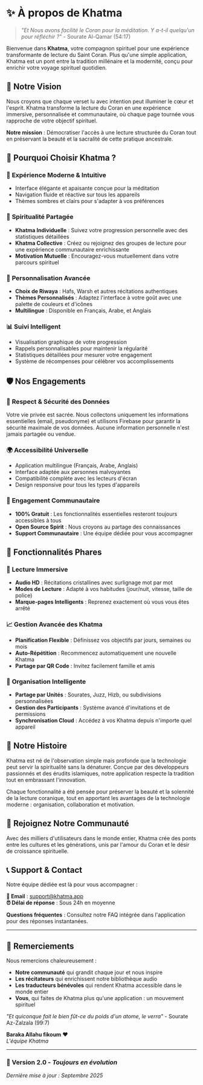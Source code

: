 # ✨ À propos de Khatma

> *"Et Nous avons facilité le Coran pour la méditation. Y a-t-il quelqu'un pour réfléchir ?"* - Sourate Al-Qamar (54:17)

Bienvenue dans **Khatma**, votre compagnon spirituel pour une expérience transformante de lecture du Saint Coran. Plus qu'une simple application, Khatma est un pont entre la tradition millénaire et la modernité, conçu pour enrichir votre voyage spirituel quotidien.

## 🎯 Notre Vision

Nous croyons que chaque verset lu avec intention peut illuminer le cœur et l'esprit. Khatma transforme la lecture du Coran en une expérience immersive, personnalisée et communautaire, où chaque page tournée vous rapproche de votre objectif spirituel.

**Notre mission** : Démocratiser l'accès à une lecture structurée du Coran tout en préservant la beauté et la sacralité de cette pratique ancestrale.

## 🌟 Pourquoi Choisir Khatma ?

### 📱 **Expérience Moderne & Intuitive**
- Interface élégante et apaisante conçue pour la méditation
- Navigation fluide et réactive sur tous les appareils
- Thèmes sombres et clairs pour s'adapter à vos préférences

### 🤝 **Spiritualité Partagée**
- **Khatma Individuelle** : Suivez votre progression personnelle avec des statistiques détaillées
- **Khatma Collective** : Créez ou rejoignez des groupes de lecture pour une expérience communautaire enrichissante
- **Motivation Mutuelle** : Encouragez-vous mutuellement dans votre parcours spirituel

### 🎨 **Personnalisation Avancée**
- **Choix de Riwaya** : Hafs, Warsh et autres récitations authentiques
- **Thèmes Personnalisés** : Adaptez l'interface à votre goût avec une palette de couleurs et d'icônes
- **Multilingue** : Disponible en Français, Arabe, et Anglais

### 📊 **Suivi Intelligent**
- Visualisation graphique de votre progression
- Rappels personnalisables pour maintenir la régularité
- Statistiques détaillées pour mesurer votre engagement
- Système de récompenses pour célébrer vos accomplissements

## 🛡️ Nos Engagements

### 🔐 **Respect & Sécurité des Données**
Votre vie privée est sacrée. Nous collectons uniquement les informations essentielles (email, pseudonyme) et utilisons Firebase pour garantir la sécurité maximale de vos données. Aucune information personnelle n'est jamais partagée ou vendue.

### 🌍 **Accessibilité Universelle**
- Application multilingue (Français, Arabe, Anglais)
- Interface adaptée aux personnes malvoyantes
- Compatibilité complète avec les lecteurs d'écran
- Design responsive pour tous les types d'appareils

### 💝 **Engagement Communautaire**
- **100% Gratuit** : Les fonctionnalités essentielles resteront toujours accessibles à tous
- **Open Source Spirit** : Nous croyons au partage des connaissances
- **Support Communautaire** : Une équipe dédiée pour vous accompagner

## 🚀 Fonctionnalités Phares

### 📖 **Lecture Immersive**
- **Audio HD** : Récitations cristallines avec surlignage mot par mot
- **Modes de Lecture** : Adapté à vos habitudes (jour/nuit, vitesse, taille de police)
- **Marque-pages Intelligents** : Reprenez exactement où vous vous êtes arrêté

### 📈 **Gestion Avancée des Khatma**
- **Planification Flexible** : Définissez vos objectifs par jours, semaines ou mois
- **Auto-Répétition** : Recommencez automatiquement une nouvelle Khatma
- **Partage par QR Code** : Invitez facilement famille et amis

### 🎯 **Organisation Intelligente**
- **Partage par Unités** : Sourates, Juzz, Hizb, ou subdivisions personnalisées
- **Gestion des Participants** : Système avancé d'invitations et de permissions
- **Synchronisation Cloud** : Accédez à vos Khatma depuis n'importe quel appareil

## 💭 Notre Histoire

Khatma est né de l'observation simple mais profonde que la technologie peut servir la spiritualité sans la dénaturer. Conçue par des développeurs passionnés et des érudits islamiques, notre application respecte la tradition tout en embrassant l'innovation.

Chaque fonctionnalité a été pensée pour préserver la beauté et la solennité de la lecture coranique, tout en apportant les avantages de la technologie moderne : organisation, collaboration et motivation.

## 🌟 Rejoignez Notre Communauté

Avec des milliers d'utilisateurs dans le monde entier, Khatma crée des ponts entre les cultures et les générations, unis par l'amour du Coran et le désir de croissance spirituelle.

## 📞 Support & Contact

Notre équipe dédiée est là pour vous accompagner :

**📧 Email** : [support@khatma.app](mailto:support@khatma.app)  
**⏰ Délai de réponse** : Sous 24h en moyenne

**Questions fréquentes** : Consultez notre FAQ intégrée dans l'application pour des réponses instantanées.

---

## 🙏 Remerciements

Nous remercions chaleureusement :
- **Notre communauté** qui grandit chaque jour et nous inspire
- **Les récitateurs** qui enrichissent notre bibliothèque audio
- **Les traducteurs bénévoles** qui rendent Khatma accessible dans le monde entier
- **Vous**, qui faites de Khatma plus qu'une application : un mouvement spirituel

*"Et quiconque fait le bien fût-ce du poids d'un atome, le verra"* - Sourate Az-Zalzala (99:7)

**Baraka Allahu fikoum** ❤️  
*L'équipe Khatma*

---

### 🔄 Version 2.0 - *Toujours en évolution*
*Dernière mise à jour : Septembre 2025*